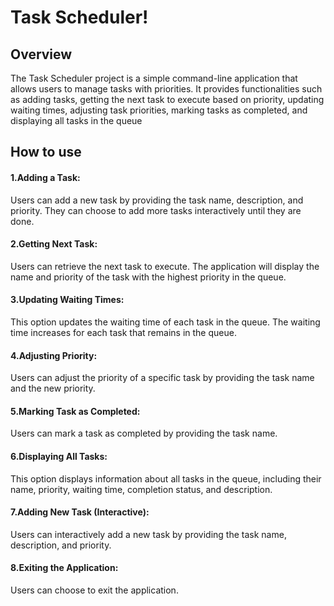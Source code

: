 # Task Scheduler!
## Overview
The Task Scheduler project is a simple command-line application that allows users to manage tasks with priorities. It provides functionalities such as adding tasks, getting the next task to execute based on priority, updating waiting times, adjusting task priorities, marking tasks as completed, and displaying all tasks in the queue

## How to use
#### 1.Adding a Task: 
Users can add a new task by providing the task name, description, and priority. They can choose to add more tasks interactively until they are done.

#### 2.Getting Next Task:
Users can retrieve the next task to execute. The application will display the name and priority of the task with the highest priority in the queue.

#### 3.Updating Waiting Times:
This option updates the waiting time of each task in the queue. The waiting time increases for each task that remains in the queue.

#### 4.Adjusting Priority: 
Users can adjust the priority of a specific task by providing the task name and the new priority.

#### 5.Marking Task as Completed: 
Users can mark a task as completed by providing the task name.

#### 6.Displaying All Tasks: 
This option displays information about all tasks in the queue, including their name, priority, waiting time, completion status, and description.

#### 7.Adding New Task (Interactive): 
Users can interactively add a new task by providing the task name, description, and priority.

#### 8.Exiting the Application: 
Users can choose to exit the application.




